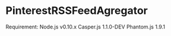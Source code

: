 PinterestRSSFeedAgregator
=========================
Requirement:
Node.js v0.10.x
Casper.js 1.1.0-DEV
Phantom.js 1.9.1
